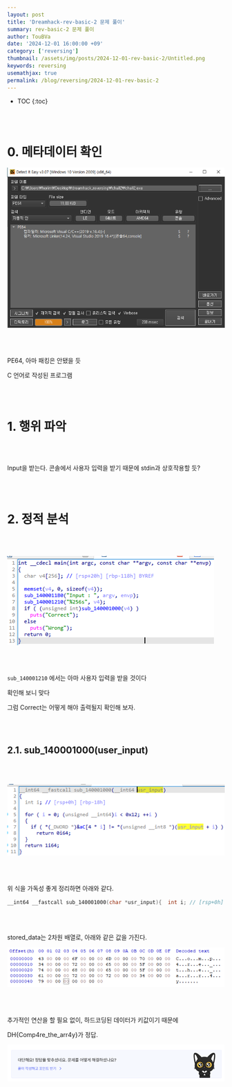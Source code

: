 ```yaml
---
layout: post
title: 'Dreamhack-rev-basic-2 문제 풀이'
summary: rev-basic-2 문제 풀이
author: TouBVa
date: '2024-12-01 16:00:00 +09'
category: ['reversing']
thumbnail: /assets/img/posts/2024-12-01-rev-basic-2/Untitled.png
keywords: reversing
usemathjax: true
permalink: /blog/reversing/2024-12-01-rev-basic-2
---
```


* TOC
{:toc}

<br></br>

# 0. 메타데이터 확인

![/assets/img/posts/2024-12-01-rev-basic-2/Untitled.png](/assets/img/posts/2024-12-01-rev-basic-2/Untitled.png)

<br></br>

PE64, 아마 패킹은 안됐을 듯

C 언어로 작성된 프로그램

<br></br>

# 1. 행위 파악

<br></br>

Input을 받는다. 콘솔에서 사용자 입력을 받기 때문에 stdin과 상호작용할 듯?

<br></br>

# 2. 정적 분석

<br></br>

![/assets/img/posts/2024-12-01-rev-basic-2/Untitled_1.png](/assets/img/posts/2024-12-01-rev-basic-2/Untitled_1.png)

<br></br>

`sub_140001210` 에서는 아마 사용자 입력을 받을 것이다

확인해 보니 맞다

그럼 Correct는 어떻게 해야 출력될지 확인해 보자.

<br></br>

## 2.1. sub_140001000(user_input)

<br></br>

![/assets/img/posts/2024-12-01-rev-basic-2/Untitled_2.png](/assets/img/posts/2024-12-01-rev-basic-2/Untitled_2.png)

<br></br>

위 식을 가독성 좋게 정리하면 아래와 같다.

```c
__int64 __fastcall sub_140001000(char *usr_input){  int i; // [rsp+0h] [rbp-18h]  for ( i = 0; (unsigned __int64)i < 0x12; ++i )  {    if ( *(_DWORD *)&stored_data[4 * i] != (unsigned __int8)usr_input[i] )      return 0i64;  }  return 1i64;}
```

<br></br>

stored_data는 2차원 배열로, 아래와 같은 값을 가진다.

![/assets/img/posts/2024-12-01-rev-basic-2/Untitled_3.png](/assets/img/posts/2024-12-01-rev-basic-2/Untitled_3.png)

<br></br>

추가적인 연산을 할 필요 없이, 하드코딩된 데이터가 키값이기 때문에

DH{Comp4re_the_arr4y}가 정답.

![/assets/img/posts/2024-12-01-rev-basic-2/Untitled_4.png](/assets/img/posts/2024-12-01-rev-basic-2/Untitled_4.png)

<br></br>